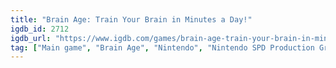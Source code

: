 ```yaml
---
title: "Brain Age: Train Your Brain in Minutes a Day!"
igdb_id: 2712
igdb_url: "https://www.igdb.com/games/brain-age-train-your-brain-in-minutes-a-day"
tag: ["Main game", "Brain Age", "Nintendo", "Nintendo SPD Production Group No. 2", "Puzzle", "Quiz/Trivia", "Single player", "Multiplayer", "Educational"]
---
```

